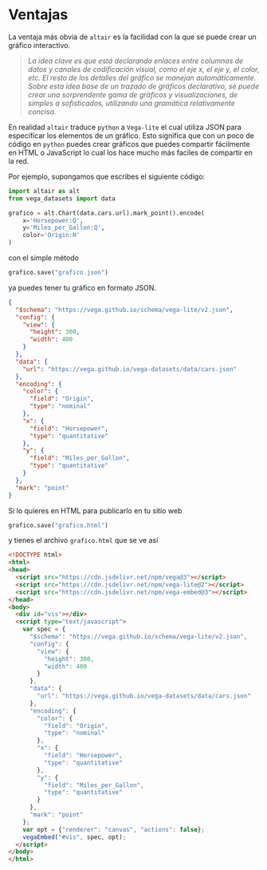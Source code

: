 Ventajas
========

La ventaja más obvia de `altair` es la facilidad con la que se puede crear un gráfico interactivo. 

> _La idea clave es que está declarando enlaces entre columnas de datos y canales de codificación visual, como el eje x, el eje y, el color, etc. El resto de los detalles del gráfico se manejan automáticamente. Sobre esta idea base de un trazado de gráficos declarativo, se puede crear una sorprendente gama de gráficos y visualizaciones, de simples a sofisticados, utilizando una gramática relativamente concisa._

En realidad `altair` traduce `python` a `Vega-lite` el cual utiliza JSON para especificar los elementos de un gráfico. Esto significa que con un poco de código en `python` puedes crear gráficos que puedes compartir fácilmente en HTML o JavaScript lo cual los hace mucho más faciles de compartir en la red. 

Por ejemplo, supongamos que escribes el siguiente código:

```python
import altair as alt
from vega_datasets import data

grafico = alt.Chart(data.cars.url).mark_point().encode(
    x='Horsepower:Q',
    y='Miles_per_Gallon:Q',
    color='Origin:N'
)
```

con el simple método
```python
grafico.save("grafico.json")
```
ya puedes tener tu gráfico en formato JSON.
```json
{
  "$schema": "https://vega.github.io/schema/vega-lite/v2.json",
  "config": {
    "view": {
      "height": 300,
      "width": 400
    }
  },
  "data": {
    "url": "https://vega.github.io/vega-datasets/data/cars.json"
  },
  "encoding": {
    "color": {
      "field": "Origin",
      "type": "nominal"
    },
    "x": {
      "field": "Horsepower",
      "type": "quantitative"
    },
    "y": {
      "field": "Miles_per_Gallon",
      "type": "quantitative"
    }
  },
  "mark": "point"
}
```

Si lo quieres en HTML para publicarlo en tu sitio web

```python
grafico.save("grafico.html")
```

y tienes el archivo `grafico.html` que se ve así
```html
<!DOCTYPE html>
<html>
<head>
  <script src="https://cdn.jsdelivr.net/npm/vega@3"></script>
  <script src="https://cdn.jsdelivr.net/npm/vega-lite@2"></script>
  <script src="https://cdn.jsdelivr.net/npm/vega-embed@3"></script>
</head>
<body>
  <div id="vis"></div>
  <script type="text/javascript">
    var spec = {
      "$schema": "https://vega.github.io/schema/vega-lite/v2.json",
      "config": {
        "view": {
          "height": 300,
          "width": 400
        }
      },
      "data": {
        "url": "https://vega.github.io/vega-datasets/data/cars.json"
      },
      "encoding": {
        "color": {
          "field": "Origin",
          "type": "nominal"
        },
        "x": {
          "field": "Horsepower",
          "type": "quantitative"
        },
        "y": {
          "field": "Miles_per_Gallon",
          "type": "quantitative"
        }
      },
      "mark": "point"
    };
    var opt = {"renderer": "canvas", "actions": false};
    vegaEmbed("#vis", spec, opt);
  </script>
</body>
</html>
```
